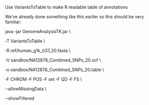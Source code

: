 Use VariantsToTable to make R readable table of annotations

We’ve already done something like this earlier so this should be very familiar:

java ‐jar GenomeAnalysisTK.jar \

‐T VariantsToTable \

‐R ref/human_g1k_b37_20.fasta \

‐V sandbox/NA12878_Combined_SNPs_20.vcf \

‐o sandbox/NA12878_Combined_SNPs_20.table \

‐F CHROM ‐F POS ‐F set ‐F QD ‐F FS \

‐‐allowMissingData \

‐‐showFiltered
